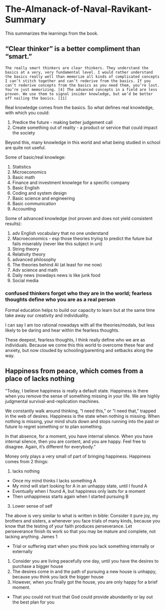 # The-Almanack-of-Naval-Ravikant-Summary

This summarizes the learnings from the book.

## “Clear thinker” is a better compliment than “smart.” 
`The really smart thinkers are clear thinkers. They understand the basics at a very, very fundamental level. I would rather understand the basics really well than memorize all kinds of complicated concepts I can’t stitch together and can’t rederive from the basics. If you can’t rederive concepts from the basics as you need them, you’re lost. You’re just memorizing. [4] The advanced concepts in a field are less proven. We use them to signal insider knowledge, but we’d be better off nailing the basics. [11] `

Real knowledge comes from the basics. So what defines real knowledge, with which you could:
1. Predice the future - making better judgement call
2. Create something out of reality - a product or service that could impact the society

Beyond this, many knowledge in this world and what being studied in school are quite not useful.

Some of basic/real knowlege:
1. Statistics
2. Microeconomics
3. Basic math
4. Finance and investment knowlege for a specific company
5. Basic English
6. Coding and system design
7. Basic science and engineering
8. Basic communication
9. Accounting

Some of advanced knowledge (not proven and does not yield consistent results):
1. adv English vocabulary that no one understand
2. Macroeconomics - esp those theories trying to predict the future but fails miserably (never like this subject in uni)
3. String theory
4. Relativity theory
5. advanced philosophy
6. The theories behind AI (at least for me now)
7. Adv science and math
8. Daily news (nowdays news is like junk food
9. Social media

### confused thinkers forget who they are in the world; fearless thoughts define who you are as a real person
Formal education helps to build our capacity to learn but at the same time take away our creativity and individuality.

I can say I am too rational nowadays with all the theories/modals, but less likely to be daring and hear within the fearless thoughts.

These deepest, fearless thoughts, I think really define who we are as individuals. Because we come this this world to overcome these fear and anxiety, but now clouded by schooling/parenting and setbacks along the way.

## Happiness from peace, which comes from a place of lacks nothing
"Today, I believe happiness is really a default state. Happiness is there when you remove the sense of something missing in your life.
We are highly judgmental survival-and-replication machines.

We constantly walk around thinking, “I need this,” or “I need that,” trapped in the web of desires. Happiness is the state when nothing is missing. When nothing is missing, your mind shuts down and stops running into the past or future to regret something or to plan something.

In that absence, for a moment, you have internal silence. When you have internal silence, then you are content, and you are happy. Feel free to disagree. Again, it’s different for everybody."

Money only plays a very small of part of bringing happiness.
Happiness comes from 2 things:
1. lacks nothing
  - Once my mind thinks I lacks something A
  - My mind will start looking for A in an unhappy state, until I found A
  - Eventually when I found A, but happiness only lasts for a moment
  - Then unhappiness starts again when I started pursuing B
3. Lower sense of self

The above is very similar to what is written in bible:
Consider it pure joy, my brothers and sisters, a whenever you face trials of many kinds, because you know that the testing of your faith produces perseverance. Let perseverance finish its work so that you may be mature and complete, not lacking anything. James 1

- Trial or suffering start when you think you lack something internally or externally
1. Consider you are living peacefully one day, until you have the desires to purchase a bigger house
2. The desires come in and the path of pursuing a new house is unhappy, because you think you lack the bigger house
3. However, when you finally got the house, you are only happy for a brief moment.
   
- That you could not trust that God could provide abundantly or lay out the best plan for you
